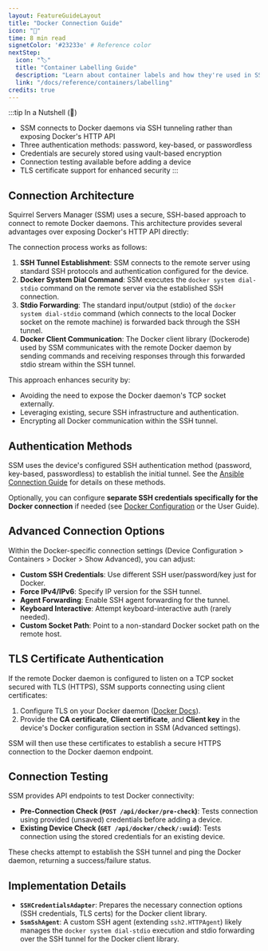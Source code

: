 ```yaml
---
layout: FeatureGuideLayout
title: "Docker Connection Guide"
icon: "🐳"
time: 8 min read
signetColor: '#23233e' # Reference color
nextStep:
  icon: "🏷️"
  title: "Container Labelling Guide"
  description: "Learn about container labels and how they're used in SSM."
  link: "/docs/reference/containers/labelling"
credits: true
---
```


:::tip In a Nutshell (🌰)
- SSM connects to Docker daemons via SSH tunneling rather than exposing Docker's HTTP API
- Three authentication methods: password, key-based, or passwordless
- Credentials are securely stored using vault-based encryption
- Connection testing available before adding a device
- TLS certificate support for enhanced security
:::

## Connection Architecture

Squirrel Servers Manager (SSM) uses a secure, SSH-based approach to connect to remote Docker daemons. This architecture provides several advantages over exposing Docker's HTTP API directly:

<MentalModelDiagram 
  title="Docker Connection Architecture" 
  imagePath="/images/diagrams-docker-connection-architecture.svg" 
  altText="Docker Connection Architecture Diagram" 
  caption="Figure 1: SSH Tunnel Based Docker Connection in SSM" 
/>

The connection process works as follows:

1. **SSH Tunnel Establishment**: SSM connects to the remote server using standard SSH protocols and authentication configured for the device.
2. **Docker System Dial Command**: SSM executes the `docker system dial-stdio` command on the remote server via the established SSH connection.
3. **Stdio Forwarding**: The standard input/output (stdio) of the `docker system dial-stdio` command (which connects to the local Docker socket on the remote machine) is forwarded back through the SSH tunnel.
4. **Docker Client Communication**: The Docker client library (Dockerode) used by SSM communicates with the remote Docker daemon by sending commands and receiving responses through this forwarded stdio stream within the SSH tunnel.

This approach enhances security by:
- Avoiding the need to expose the Docker daemon's TCP socket externally.
- Leveraging existing, secure SSH infrastructure and authentication.
- Encrypting all Docker communication within the SSH tunnel.

## Authentication Methods

SSM uses the device's configured SSH authentication method (password, key-based, passwordless) to establish the initial tunnel. See the [Ansible Connection Guide](/docs/reference/ansible/connection-methods) for details on these methods.

Optionally, you can configure **separate SSH credentials specifically for the Docker connection** if needed (see [Docker Configuration](/docs/reference/docker-configuration) or the User Guide).

## Advanced Connection Options

Within the Docker-specific connection settings (Device Configuration > Containers > Docker > Show Advanced), you can adjust:

-   **Custom SSH Credentials**: Use different SSH user/password/key just for Docker.
-   **Force IPv4/IPv6**: Specify IP version for the SSH tunnel.
-   **Agent Forwarding**: Enable SSH agent forwarding for the tunnel.
-   **Keyboard Interactive**: Attempt keyboard-interactive auth (rarely needed).
-   **Custom Socket Path**: Point to a non-standard Docker socket path on the remote host.

## TLS Certificate Authentication

If the remote Docker daemon is configured to listen on a TCP socket secured with TLS (HTTPS), SSM supports connecting using client certificates:

1.  Configure TLS on your Docker daemon ([Docker Docs](https://docs.docker.com/engine/security/protect-access/#use-tls-https-to-protect-the-docker-daemon-socket)).
2.  Provide the **CA certificate**, **Client certificate**, and **Client key** in the device's Docker configuration section in SSM (Advanced settings).

SSM will then use these certificates to establish a secure HTTPS connection to the Docker daemon endpoint.

## Connection Testing

SSM provides API endpoints to test Docker connectivity:

-   **Pre-Connection Check (`POST /api/docker/pre-check`)**: Tests connection using provided (unsaved) credentials before adding a device.
-   **Existing Device Check (`GET /api/docker/check/:uuid`)**: Tests connection using the stored credentials for an existing device.

These checks attempt to establish the SSH tunnel and ping the Docker daemon, returning a success/failure status.

## Implementation Details

-   **`SSHCredentialsAdapter`**: Prepares the necessary connection options (SSH credentials, TLS certs) for the Docker client library.
-   **`SsmSshAgent`**: A custom SSH agent (extending `ssh2.HTTPAgent`) likely manages the `docker system dial-stdio` execution and stdio forwarding over the SSH tunnel for the Docker client library. 